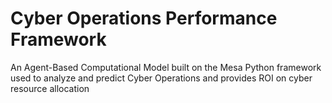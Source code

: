 # Cyber Operations Performance Framework
An Agent-Based Computational Model built on the Mesa Python framework used to analyze and predict Cyber Operations and provides ROI on cyber resource allocation
